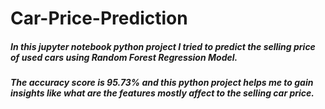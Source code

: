 # Car-Price-Prediction
##### In this jupyter notebook python project I tried to predict the selling price of used cars using Random Forest Regression Model.
##### The accuracy score is 95.73% and this python project helps me to gain insights like what are the features mostly affect to the selling car price.
